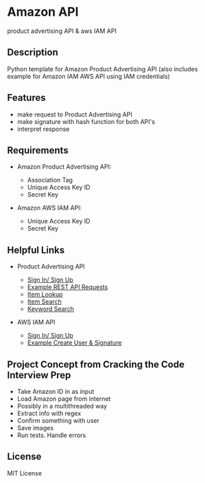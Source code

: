 # Amazon API

product advertising API & aws IAM API

## Description

Python template for Amazon Product Advertising API
(also includes example for Amazon IAM AWS API using IAM credentials)

## Features

* make request to Product Advertising API
* make signature with hash function for both API's
* interpret response

## Requirements

* Amazon Product Advertising API:
  * Association Tag
  * Unique Access Key ID
  * Secret Key

* Amazon AWS IAM API:
  * Unique Access Key ID
  * Secret Key

## Helpful Links

* Product Advertising API
  * [Sign In/ Sign Up](https://affiliate-program.amazon.com/)
  * [Example REST API Requests](http://docs.aws.amazon.com/AWSECommerceService/latest/DG/rest-signature.html)
  * [Item Lookup](http://docs.aws.amazon.com/AWSECommerceService/latest/DG/ItemLookup.html)
  * [Item Search](http://docs.aws.amazon.com/AWSECommerceService/latest/DG/ItemSearch.html)
  * [Keyword Search](http://docs.aws.amazon.com/AWSECommerceService/latest/DG/EX_SearchingbyKeyword.html)

* AWS IAM API
  * [Sign In/ Sign Up](https://www.amazon.com/console/home)
  * [Example Create User & Signature](http://docs.aws.amazon.com/general/latest/gr/sigv4-signed-request-examples.html)

## Project Concept from Cracking the Code Interview Prep

* Take Amazon ID in as input
* Load Amazon page from internet
* Possibly in a multithreaded way
* Extract info with regex
* Confirm something with user
* Save images
* Run tests. Handle errors

## License
MIT License
